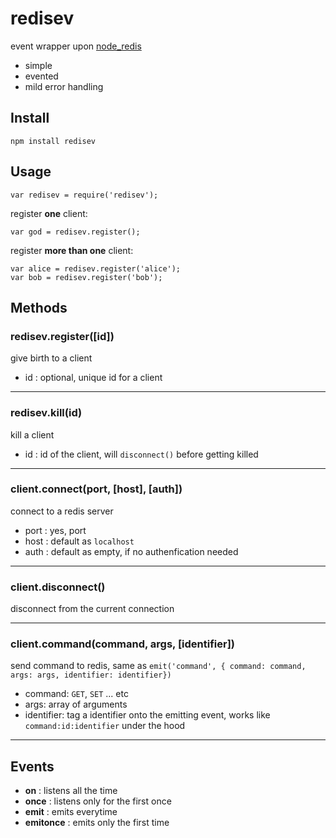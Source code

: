# redisev

event wrapper upon [node_redis](https://github.com/mranney/node_redis)

* simple
* evented
* mild error handling


## Install

    npm install redisev
    
    
## Usage

    var redisev = require('redisev');
    
register **one** client:

    var god = redisev.register();
    
register **more than one** client:

    var alice = redisev.register('alice');
    var bob = redisev.register('bob');              
              
## Methods
    
### redisev.register([id])

give birth to a client

* id : optional, unique id for a client

----

### redisev.kill(id)

kill a client

* id : id of the client, will `disconnect()` before getting killed

----


### client.connect(port, [host], [auth])

connect to a redis server

* port : yes, port
* host : default as `localhost`
* auth : default as empty, if no authenfication needed

----

    
### client.disconnect()

disconnect from the current connection

----


### client.command(command, args, [identifier])

send command to redis, same as `emit('command', { command: command, args: args, identifier: identifier})`

* command: `GET`, `SET` ... etc
* args: array of arguments
* identifier: tag a identifier onto the emitting event, works like `command:id:identifier` under the hood

----

## Events
* **on** : listens all the time
* **once** : listens only for the first once
* **emit** : emits everytime
* **emitonce** : emits only the first time


    
